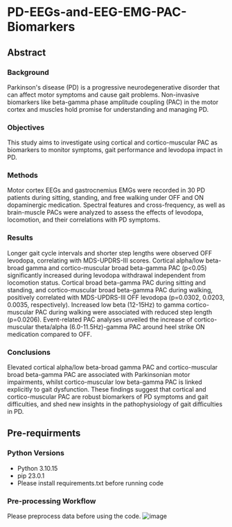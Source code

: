 # PD-EEGs-and-EEG-EMG-PAC-Biomarkers
## Abstract
### Background
Parkinson's disease (PD) is a progressive neurodegenerative disorder that can affect motor symptoms and cause gait problems.  Non-invasive biomarkers like beta-gamma phase amplitude coupling (PAC) in the motor cortex and muscles hold promise for understanding and managing PD.
### Objectives
This study aims to investigate using cortical and cortico-muscular PAC as biomarkers to monitor symptoms, gait performance and levodopa impact in PD. 
### Methods
Motor cortex EEGs and gastrocnemius EMGs were recorded in 30 PD patients during sitting, standing, and free walking under OFF and ON dopaminergic medication. Spectral features and cross-frequency, as well as brain-muscle PACs were analyzed to assess the effects of levodopa, locomotion, and their correlations with PD symptoms.
### Results
Longer gait cycle intervals and shorter step lengths were observed OFF levodopa, correlating with MDS-UPDRS-III scores. Cortical alpha/low beta-broad gamma and cortico-muscular broad beta-gamma PAC (p<0.05) significantly increased during levodopa withdrawal independent from locomotion status. Cortical broad beta-gamma PAC during sitting and standing, and cortico-muscular broad beta-gamma PAC during walking, positively correlated with MDS-UPDRS-III OFF levodopa (p=0.0302, 0.0203, 0.0035, respectively). Increased low beta (12-15Hz) to gamma cortico-muscular PAC during walking were associated with reduced step length (p=0.0206). Event-related PAC analyses unveiled the increase of cortico-muscular theta/alpha (6.0-11.5Hz)-gamma PAC around heel strike ON medication compared to OFF.
### Conclusions
Elevated cortical alpha/low beta-broad gamma PAC and cortico-muscular broad beta-gamma PAC are associated with Parkinsonian motor impairments, whilst cortico-muscular low beta-gamma PAC is linked explicitly to gait dysfunction. These findings suggest that cortical and cortico-muscular PAC are robust biomarkers of PD symptoms and gait difficulties, and shed new insights in the pathophysiology of gait difficulties in PD.

## Pre-requirments
### Python Versions
* Python 3.10.15
* pip 23.0.1
* Please install requirements.txt before running code

### Pre-processing Workflow
Please preprocess data before using the code.
![image](https://github.com/user-attachments/assets/737d0fb2-4343-46eb-b406-c4401e82cb3b)
